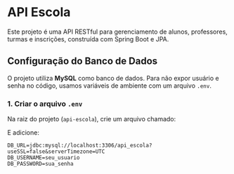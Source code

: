 # API Escola

Este projeto é uma API RESTful para gerenciamento de alunos, professores, turmas e inscrições, construída com Spring Boot e JPA.

## Configuração do Banco de Dados

O projeto utiliza **MySQL** como banco de dados. Para não expor usuário e senha no código, usamos variáveis de ambiente com um arquivo `.env`.

### 1. Criar o arquivo `.env`

Na raiz do projeto (`api-escola`), crie um arquivo chamado:

E adicione:

```env
DB_URL=jdbc:mysql://localhost:3306/api_escola?useSSL=false&serverTimezone=UTC
DB_USERNAME=seu_usuario
DB_PASSWORD=sua_senha
```